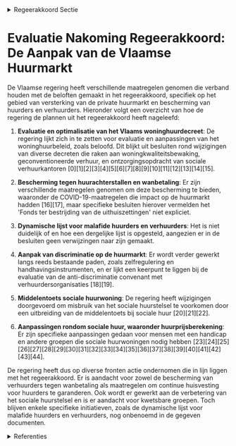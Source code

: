 

<details>
        <summary>Regeerakkoord Sectie </summary>
        <p>4.2.4 De private huurmarkt versterken Het Vlaams woninghuurdecreet is van kracht sinds 1 januari 2019. Deze regeerpe-riode wordt het decreet met de nodige voorzichtigheid geëvalueerd, met specifieke aandacht voor de medehuur en de studen-tenhuur, en waar nodig geoptimaliseerd. Er wordt verder werk gemaakt van de bescherming tegen huurachterstallen en wanbetaling voor de verhuurder enerzijds en continue huisvesting voor de huurder anderzijds. Het herwerkte ‘Fonds ter bestrij-ding van de uithuiszettingen’ zal op 1 juni 2020 in werking treden. Uiterlijk na 2 jaar werking wordt het fonds geëvalueerd en zo nodig bijgestuurd. We onderzoeken het opstellen van een dynamische lijst voor malafide huurders en verhuurders met respect voor de privacy-wetgeving en waarbij we duidelijke criteria bepalen voor opname op en schrapping van deze lijst. Inzake de aanpak van discriminatie op de private huurmarkt, gaan we verder op de ingeslagen weg. We zetten in op zelfregule-ring en het versterken van de bestaande handhavingsinstrumenten. De afgesloten convenant anti-discriminatie met de verhuurdersorganisaties wordt op het einde geëvalueerd door alle ondertekenende partijen. Indien de evaluatie negatief zou zijn, bekijken we welke bijkomende stappen we moeten nemen. </p>
        </details> 

# Evaluatie Nakoming Regeerakkoord: De Aanpak van de Vlaamse Huurmarkt

De Vlaamse regering heeft verschillende maatregelen genomen die verband houden met de beloften gemaakt in het regeerakkoord, specifiek op het gebied van versterking van de private huurmarkt en bescherming van huurders en verhuurders. Hieronder volgt een overzicht van hoe de regering de plannen uit het regeerakkoord heeft nageleefd:

1. **Evaluatie en optimalisatie van het Vlaams woninghuurdecreet**: De regering lijkt zich in te zetten voor evaluatie en aanpassingen van het woninghuurbeleid, zoals beloofd. Dit blijkt uit besluiten rond wijzigingen van diverse decreten die raken aan woningkwaliteitsbewaking, geconventioneerde verhuur, en ontzorgingsopdracht van sociale verhuurkantoren \[0\]\[1\]\[2\]\[3\]\[4\]\[5\]\[6\]\[7\]\[8\]\[9\]\[10\]\[11\]\[12\]\[13\]\[14\]\[15\].

2. **Bescherming tegen huurachterstallen en wanbetaling**: Er zijn verschillende maatregelen genomen om deze bescherming te bieden, waaronder de COVID-19-maatregelen die impact op de huurmarkt hadden \[16\]\[17\], maar specifieke besluiten hierover vermelden het 'Fonds ter bestrijding van de uithuiszettingen' niet expliciet.

3. **Dynamische lijst voor malafide huurders en verhuurders**: Het is niet duidelijk of en hoe een dergelijke lijst is opgesteld, aangezien er in de besluiten geen verwijzingen naar zijn gemaakt.

4. **Aanpak van discriminatie op de huurmarkt**: Er wordt verder gewerkt langs reeds bestaande paden, zoals zelfregulering en handhavingsinstrumenten, en er lijkt een keerpunt te liggen bij de evaluatie van de anti-discriminatie convenant met verhuurdersorganisaties \[18\]\[19\].

5. **Middelentoets sociale huurwoning**: De regering heeft wijzigingen doorgevoerd om misbruik van het sociale huurstelsel te voorkomen door een uitbreiding van de middelentoets bij sociale huur \[20\]\[21\]\[22\].

6. **Aanpassingen rondom sociale huur, waaronder huurprijsberekening**: Er zijn specifieke aanpassingen gedaan voor mensen met een handicap en andere groepen die sociale huurwoningen nodig hebben \[23\]\[24\]\[25\]\[26\]\[27\]\[28\]\[29\]\[30\]\[31\]\[32\]\[33\]\[34\]\[35\]\[36\]\[37\]\[38\]\[39\]\[40\]\[41\]\[42\]\[43\]\[44\].

De regering heeft dus op diverse fronten actie ondernomen die in lijn liggen met het regeerakkoord. Er is aandacht voor zowel de bescherming van verhuurders tegen wanbetaling als maatregelen om continue huisvesting voor huurders te garanderen. Ook wordt er gewerkt aan de verbetering van het sociale huurstelsel en is er aandacht voor kwetsbare groepen. Toch blijven enkele specifieke initiatieven, zoals de dynamische lijst voor malafide huurders en verhuurders, nog onbenoemd in de gegeven documenten.

<details>
        <summary> Referenties</summary>
        **[\[0\]](https://beslissingenvlaamseregering.vlaanderen.be/?search=Wijziging%20decreten%20wonen&dateOption=select&startDate=2023-04-21T08%3A00%3A00Z&endDate=2023-04-21T08%3A00%3A00Z)** : **(2023-04-21)** Wijziging decreten wonen 

**[\[1\]](https://beslissingenvlaamseregering.vlaanderen.be/?search=Wijziging%20decreten%20wonen&dateOption=select&startDate=2022-10-14T08%3A00%3A00Z&endDate=2022-10-14T08%3A00%3A00Z)** : **(2022-10-14)** Wijziging decreten wonen 

**[\[2\]](https://beslissingenvlaamseregering.vlaanderen.be/?search=Wijziging%20decreten%20wonen&dateOption=select&startDate=2023-01-20T09%3A00%3A00Z&endDate=2023-01-20T09%3A00%3A00Z)** : **(2023-01-20)** Wijziging decreten wonen 

**[\[3\]](https://beslissingenvlaamseregering.vlaanderen.be/?search=Wijzigingsdecreet%20wonen%3A%20regelgevend%20kader%20woonmaatschappijen%20en%20geplande%20aanpassingen%20sociale%20huurstelsel&dateOption=select&startDate=2021-07-09T08%3A00%3A00Z&endDate=2021-07-09T08%3A00%3A00Z)** : **(2021-07-09)** Wijzigingsdecreet wonen: regelgevend kader woonmaatschappijen en geplande aanpassingen sociale huurstelsel 

**[\[4\]](https://beslissingenvlaamseregering.vlaanderen.be/?search=Wijzigingsdecreet%20wonen%3A%20regelgevend%20kader%20woonmaatschappijen%20en%20geplande%20aanpassingen%20sociale%20huurstelsel&dateOption=select&startDate=2021-03-05T09%3A00%3A00Z&endDate=2021-03-05T09%3A00%3A00Z)** : **(2021-03-05)** Wijzigingsdecreet wonen: regelgevend kader woonmaatschappijen en geplande aanpassingen sociale huurstelsel 

**[\[5\]](https://beslissingenvlaamseregering.vlaanderen.be/?search=Wijziging%20decreten%20rond%20wonen%3A%20regelgevend%20kader%20woonmaatschappijen%20en%20aanpassingen%20sociale%20huurstelsel&dateOption=select&startDate=2020-12-18T09%3A00%3A00Z&endDate=2020-12-18T09%3A00%3A00Z)** : **(2020-12-18)** Wijziging decreten rond wonen: regelgevend kader woonmaatschappijen en aanpassingen sociale huurstelsel 

**[\[6\]](https://beslissingenvlaamseregering.vlaanderen.be/?search=Subsidi%C3%ABring%20en%20toewijzing%20van%20geconventioneerde%20huurwoningen%3A%20wijziging%20besluit%20Vlaamse%20Codex%20Wonen%202021&dateOption=select&startDate=2023-12-22T09%3A00%3A00Z&endDate=2023-12-22T09%3A00%3A00Z)** : **(2023-12-22)** Subsidiëring en toewijzing van geconventioneerde huurwoningen: wijziging besluit Vlaamse Codex Wonen 2021 

**[\[7\]](https://beslissingenvlaamseregering.vlaanderen.be/?search=Geconventioneerde%20verhuur%3A%20wijzigingsbesluit&dateOption=select&startDate=2022-12-23T09%3A00%3A00Z&endDate=2022-12-23T09%3A00%3A00Z)** : **(2022-12-23)** Geconventioneerde verhuur: wijzigingsbesluit 

**[\[8\]](https://beslissingenvlaamseregering.vlaanderen.be/?search=Invoeren%20Uniform%20Kotlabel%3A%20wijziging%20Energiedecreet%20en%20Vlaamse%20Codex%20Wonen&dateOption=select&startDate=2023-10-13T08%3A00%3A00Z&endDate=2023-10-13T08%3A00%3A00Z)** : **(2023-10-13)** Invoeren Uniform Kotlabel: wijziging Energiedecreet en Vlaamse Codex Wonen 

**[\[9\]](https://beslissingenvlaamseregering.vlaanderen.be/?search=Geconventioneerde%20verhuur%3A%20wijziging%20besluit%20Vlaamse%20Codex%20Wonen%202021&dateOption=select&startDate=2023-06-23T08%3A00%3A00Z&endDate=2023-06-23T08%3A00%3A00Z)** : **(2023-06-23)** Geconventioneerde verhuur: wijziging besluit Vlaamse Codex Wonen 2021 

**[\[10\]](https://beslissingenvlaamseregering.vlaanderen.be/?search=Geconventioneerde%20verhuur%3A%20wijziging%20besluit%20Vlaamse%20Codex%20Wonen%202021&dateOption=select&startDate=2023-04-28T08%3A00%3A00Z&endDate=2023-04-28T08%3A00%3A00Z)** : **(2023-04-28)** Geconventioneerde verhuur: wijziging besluit Vlaamse Codex Wonen 2021 

**[\[11\]](https://beslissingenvlaamseregering.vlaanderen.be/?search=Wijziging%20diverse%20besluiten%20rond%20woonbeleid&dateOption=select&startDate=2023-10-27T08%3A00%3A00Z&endDate=2023-10-27T08%3A00%3A00Z)** : **(2023-10-27)** Wijziging diverse besluiten rond woonbeleid 

**[\[12\]](https://beslissingenvlaamseregering.vlaanderen.be/?search=Invoeren%20Uniform%20Kotlabel%3A%20wijziging%20Energiedecreet%20en%20Vlaamse%20Codex%20Wonen&dateOption=select&startDate=2023-07-14T08%3A00%3A00Z&endDate=2023-07-14T08%3A00%3A00Z)** : **(2023-07-14)** Invoeren Uniform Kotlabel: wijziging Energiedecreet en Vlaamse Codex Wonen 

**[\[13\]](https://beslissingenvlaamseregering.vlaanderen.be/?search=Wijziging%20besluit%20Vlaamse%20Codex%20Wonen%202021%3A%20verplichte%20inschrijving%20als%20kandidaat-sociale%20huurder%20afgeschaft%20bij%20huursubsidie&dateOption=select&startDate=2023-09-08T08%3A00%3A00Z&endDate=2023-09-08T08%3A00%3A00Z)** : **(2023-09-08)** Wijziging besluit Vlaamse Codex Wonen 2021: verplichte inschrijving als kandidaat-sociale huurder afgeschaft bij huursubsidie 

**[\[14\]](https://beslissingenvlaamseregering.vlaanderen.be/?search=Wijziging%20besluit%20Vlaamse%20Codex%20Wonen%3A%20subsidi%C3%ABring%20verhuurdersorganisaties&dateOption=select&startDate=2021-01-22T09%3A00%3A00Z&endDate=2021-01-22T09%3A00%3A00Z)** : **(2021-01-22)** Wijziging besluit Vlaamse Codex Wonen: subsidiëring verhuurdersorganisaties 

**[\[15\]](https://beslissingenvlaamseregering.vlaanderen.be/?search=Prospectiemedewerker%20sociale%20verhuurkantoren%3A%20verlenging%20maatregel&dateOption=select&startDate=2022-09-09T08%3A00%3A00Z&endDate=2022-09-09T08%3A00%3A00Z)** : **(2022-09-09)** Prospectiemedewerker sociale verhuurkantoren: verlenging maatregel 

**[\[16\]](https://beslissingenvlaamseregering.vlaanderen.be/?search=COVID-19%3A%20maatregelen%20private%20en%20sociale%20huurmarkt%0A&dateOption=select&startDate=2020-03-27T09%3A00%3A00Z&endDate=2020-03-27T09%3A00%3A00Z)** : **(2020-03-27)** COVID-19: maatregelen private en sociale huurmarkt
 

**[\[17\]](https://beslissingenvlaamseregering.vlaanderen.be/?search=COVID-19%3A%20maatregelen%20relance%20huurmarkt&dateOption=select&startDate=2020-05-08T08%3A00%3A00Z&endDate=2020-05-08T08%3A00%3A00Z)** : **(2020-05-08)** COVID-19: maatregelen relance huurmarkt 

**[\[18\]](https://beslissingenvlaamseregering.vlaanderen.be/?search=Bekrachtiging%20en%20afkondiging%20van%20het%20decreet%20tot%20wijziging%20van%20het%20decreet%20van%203%20oktober%202022%20tot%20beperking%20van%20de%20indexatie%20van%20de%20huurprijzen%20om%20de%20gevolgen%20van%20de%20energiecrisis%20te%20verlichten%2C%20aangenomen%20door%20het%20Vlaams%20Parlement%20op%205%20oktober%202022&dateOption=select&startDate=2022-10-07T08%3A00%3A00Z&endDate=2022-10-07T08%3A00%3A00Z)** : **(2022-10-07)** Bekrachtiging en afkondiging van het decreet tot wijziging van het decreet van 3 oktober 2022 tot beperking van de indexatie van de huurprijzen om de gevolgen van de energiecrisis te verlichten, aangenomen door het Vlaams Parlement op 5 oktober 2022 

**[\[19\]](https://beslissingenvlaamseregering.vlaanderen.be/?search=Decreet%20beperking%20indexatie%20huurprijzen&dateOption=select&startDate=2022-10-03T14%3A00%3A00Z&endDate=2022-10-03T14%3A00%3A00Z)** : **(2022-10-03)** Decreet beperking indexatie huurprijzen 

**[\[20\]](https://beslissingenvlaamseregering.vlaanderen.be/?search=Middelentoets%20sociale%20huurwoning%3A%20wijziging%20besluit%20Vlaamse%20Codex%20Wonen%202021&dateOption=select&startDate=2023-07-14T08%3A00%3A00Z&endDate=2023-07-14T08%3A00%3A00Z)** : **(2023-07-14)** Middelentoets sociale huurwoning: wijziging besluit Vlaamse Codex Wonen 2021 

**[\[21\]](https://beslissingenvlaamseregering.vlaanderen.be/?search=Middelentoets%20sociale%20huurwoning%3A%20wijziging%20besluit%20Vlaamse%20Codex%20Wonen%202021&dateOption=select&startDate=2023-04-21T08%3A00%3A00Z&endDate=2023-04-21T08%3A00%3A00Z)** : **(2023-04-21)** Middelentoets sociale huurwoning: wijziging besluit Vlaamse Codex Wonen 2021 

**[\[22\]](https://beslissingenvlaamseregering.vlaanderen.be/?search=Uitbreiding%20vermogenstoets%20sociale%20huurwoning%3A%20wijziging%20besluit%20Vlaamse%20Codex%20Wonen%202021&dateOption=select&startDate=2023-09-08T08%3A00%3A00Z&endDate=2023-09-08T08%3A00%3A00Z)** : **(2023-09-08)** Uitbreiding vermogenstoets sociale huurwoning: wijziging besluit Vlaamse Codex Wonen 2021 

**[\[23\]](https://beslissingenvlaamseregering.vlaanderen.be/?search=Aanpassing%20sociale%20huurprijsberekening&dateOption=select&startDate=2020-03-06T09%3A00%3A00Z&endDate=2020-03-06T09%3A00%3A00Z)** : **(2020-03-06)** Aanpassing sociale huurprijsberekening 

**[\[24\]](https://beslissingenvlaamseregering.vlaanderen.be/?search=Aanpassing%20sociale%20huurprijsberekening%3A%20wijzigingsbesluit%20&dateOption=select&startDate=2020-04-24T08%3A00%3A00Z&endDate=2020-04-24T08%3A00%3A00Z)** : **(2020-04-24)** Aanpassing sociale huurprijsberekening: wijzigingsbesluit  

**[\[25\]](https://beslissingenvlaamseregering.vlaanderen.be/?search=Aanpassing%20sociale%20huurprijsberekening&dateOption=select&startDate=2020-02-21T09%3A00%3A00Z&endDate=2020-02-21T09%3A00%3A00Z)** : **(2020-02-21)** Aanpassing sociale huurprijsberekening 

**[\[26\]](https://beslissingenvlaamseregering.vlaanderen.be/?search=Aanpassing%20sociale%20huurprijsberekening&dateOption=select&startDate=2020-03-06T09%3A00%3A00Z&endDate=2020-03-06T09%3A00%3A00Z)** : **(2020-03-06)** Aanpassing sociale huurprijsberekening 

**[\[27\]](https://beslissingenvlaamseregering.vlaanderen.be/?search=Aanpassing%20sociale%20huurprijsberekening&dateOption=select&startDate=2020-02-04T19%3A30%3A00Z&endDate=2020-02-04T19%3A30%3A00Z)** : **(2020-02-04)** Aanpassing sociale huurprijsberekening 

**[\[28\]](https://beslissingenvlaamseregering.vlaanderen.be/?search=Wijziging%20verschillende%20bepalingen%20Vlaamse%20Codex%20Wonen%20van%202021&dateOption=select&startDate=2020-12-18T09%3A00%3A00Z&endDate=2020-12-18T09%3A00%3A00Z)** : **(2020-12-18)** Wijziging verschillende bepalingen Vlaamse Codex Wonen van 2021 

**[\[29\]](https://beslissingenvlaamseregering.vlaanderen.be/?search=Wijziging%20Besluit%20Vlaamse%20Codex%20Wonen%202021%3A%20sociale%20huurprijsberekening%20en%20huursubsidie%20voor%20huurders%20van%20ingehuurde%20sociale%20woningen&dateOption=select&startDate=2023-07-14T08%3A00%3A00Z&endDate=2023-07-14T08%3A00%3A00Z)** : **(2023-07-14)** Wijziging Besluit Vlaamse Codex Wonen 2021: sociale huurprijsberekening en huursubsidie voor huurders van ingehuurde sociale woningen 

**[\[30\]](https://beslissingenvlaamseregering.vlaanderen.be/?search=Wijziging%20verschillende%20bepalingen%20Vlaamse%20Codex%20Wonen%202021&dateOption=select&startDate=2020-11-13T09%3A00%3A00Z&endDate=2020-11-13T09%3A00%3A00Z)** : **(2020-11-13)** Wijziging verschillende bepalingen Vlaamse Codex Wonen 2021 

**[\[31\]](https://beslissingenvlaamseregering.vlaanderen.be/?search=Uitvoeringsbesluit%20bij%20decreet%20met%20diverse%20maatregelen%20rond%20de%20herstructurering%20van%20het%20beleidsveld%20wonen%20&dateOption=select&startDate=2022-11-10T07%3A00%3A00Z&endDate=2022-11-10T07%3A00%3A00Z)** : **(2022-11-10)** Uitvoeringsbesluit bij decreet met diverse maatregelen rond de herstructurering van het beleidsveld wonen  

**[\[32\]](https://beslissingenvlaamseregering.vlaanderen.be/?search=Wijziging%20besluit%20Vlaamse%20Codex%20Wonen%202021%3A%20sociale%20huur&dateOption=select&startDate=2021-10-08T08%3A00%3A00Z&endDate=2021-10-08T08%3A00%3A00Z)** : **(2021-10-08)** Wijziging besluit Vlaamse Codex Wonen 2021: sociale huur 

**[\[33\]](https://beslissingenvlaamseregering.vlaanderen.be/?search=Wijziging%20Besluit%20Vlaamse%20Codex%20Wonen%202021%3A%20sociale%20huurprijsberekening%20en%20huursubsidie%20voor%20huurders%20van%20ingehuurde%20sociale%20woningen&dateOption=select&startDate=2023-09-08T08%3A00%3A00Z&endDate=2023-09-08T08%3A00%3A00Z)** : **(2023-09-08)** Wijziging Besluit Vlaamse Codex Wonen 2021: sociale huurprijsberekening en huursubsidie voor huurders van ingehuurde sociale woningen 

**[\[34\]](https://beslissingenvlaamseregering.vlaanderen.be/?search=Wijziging%20besluit%20Vlaamse%20Codex%20Wonen%202021%3A%20sociale%20huur&dateOption=select&startDate=2021-07-16T06%3A00%3A00Z&endDate=2021-07-16T06%3A00%3A00Z)** : **(2021-07-16)** Wijziging besluit Vlaamse Codex Wonen 2021: sociale huur 

**[\[35\]](https://beslissingenvlaamseregering.vlaanderen.be/?search=Wijziging%20besluit%20Vlaamse%20Codex%20Wonen%202021%3A%20sociale%20huur&dateOption=select&startDate=2021-12-17T09%3A00%3A00Z&endDate=2021-12-17T09%3A00%3A00Z)** : **(2021-12-17)** Wijziging besluit Vlaamse Codex Wonen 2021: sociale huur 

**[\[36\]](https://beslissingenvlaamseregering.vlaanderen.be/?search=Bepaling%20huurprijs%20voor%20de%20tijdelijke%20huisvesting%20van%20gezinnen%20of%20alleenstaanden%20die%20dakloos%20zijn%20of%20dreigen%20te%20worden%20naar%20aanleiding%20van%20de%20oorlog%20in%20Oekra%C3%AFne&dateOption=select&startDate=2022-03-25T09%3A00%3A00Z&endDate=2022-03-25T09%3A00%3A00Z)** : **(2022-03-25)** Bepaling huurprijs voor de tijdelijke huisvesting van gezinnen of alleenstaanden die dakloos zijn of dreigen te worden naar aanleiding van de oorlog in Oekraïne 

**[\[37\]](https://beslissingenvlaamseregering.vlaanderen.be/?search=Wijziging%20besluit%20Vlaamse%20Codex%20Wonen%202021%3A%20verplichte%20inschrijving%20als%20kandidaat-sociale%20huurder%20afgeschaft%20bij%20huursubsidie&dateOption=select&startDate=2023-10-13T08%3A00%3A00Z&endDate=2023-10-13T08%3A00%3A00Z)** : **(2023-10-13)** Wijziging besluit Vlaamse Codex Wonen 2021: verplichte inschrijving als kandidaat-sociale huurder afgeschaft bij huursubsidie 

**[\[38\]](https://beslissingenvlaamseregering.vlaanderen.be/?search=Sociale%20verhuurders%3A%20vergoeding%20onderzoek%20buitenlands%20onroerend%20bezit%20sociale%20huurders&dateOption=select&startDate=2021-03-12T09%3A00%3A00Z&endDate=2021-03-12T09%3A00%3A00Z)** : **(2021-03-12)** Sociale verhuurders: vergoeding onderzoek buitenlands onroerend bezit sociale huurders 

**[\[39\]](https://beslissingenvlaamseregering.vlaanderen.be/?search=Decreet%20Wonen%20in%20eigen%20streek&dateOption=select&startDate=2023-06-23T08%3A00%3A00Z&endDate=2023-06-23T08%3A00%3A00Z)** : **(2023-06-23)** Decreet Wonen in eigen streek 

**[\[40\]](https://beslissingenvlaamseregering.vlaanderen.be/?search=Huisvesting%20tijdelijk%20ontheemden%3A%20tijdelijke%20versoepeling%20woningkwaliteitsnormen&dateOption=select&startDate=2022-03-14T20%3A00%3A00Z&endDate=2022-03-14T20%3A00%3A00Z)** : **(2022-03-14)** Huisvesting tijdelijk ontheemden: tijdelijke versoepeling woningkwaliteitsnormen 

**[\[41\]](https://beslissingenvlaamseregering.vlaanderen.be/?search=Indexatie%20huurprijsplafond&dateOption=select&startDate=2022-06-03T08%3A00%3A00Z&endDate=2022-06-03T08%3A00%3A00Z)** : **(2022-06-03)** Indexatie huurprijsplafond 

**[\[42\]](https://beslissingenvlaamseregering.vlaanderen.be/?search=Inwerkingtreding%20decreet%20dat%20de%20Vlaamse%20Codex%20Ruimtelijke%20Ordening%20wijzigt%20wat%20betreft%20zorgwonen&dateOption=select&startDate=2021-07-16T06%3A00%3A00Z&endDate=2021-07-16T06%3A00%3A00Z)** : **(2021-07-16)** Inwerkingtreding decreet dat de Vlaamse Codex Ruimtelijke Ordening wijzigt wat betreft zorgwonen 

**[\[43\]](https://beslissingenvlaamseregering.vlaanderen.be/?search=Wijzigingsdecreet%20Vlaamse%20Codex%20Fiscaliteit%20en%20maatregelen%20ter%20bestrijding%20en%20voorkoming%20van%20leegstand%20en%20verwaarlozing%20van%20bedrijfsruimten%2C%20wat%20subsidieregeling%20betreft&dateOption=select&startDate=2021-06-18T08%3A00%3A00Z&endDate=2021-06-18T08%3A00%3A00Z)** : **(2021-06-18)** Wijzigingsdecreet Vlaamse Codex Fiscaliteit en maatregelen ter bestrijding en voorkoming van leegstand en verwaarlozing van bedrijfsruimten, wat subsidieregeling betreft 

**[\[44\]](https://beslissingenvlaamseregering.vlaanderen.be/?search=Generieke%20besparingsmaatregel%20beleidsveld%20Wonen&dateOption=select&startDate=2019-12-20T09%3A00%3A00Z&endDate=2019-12-20T09%3A00%3A00Z)** : **(2019-12-20)** Generieke besparingsmaatregel beleidsveld Wonen 
        </details> 

